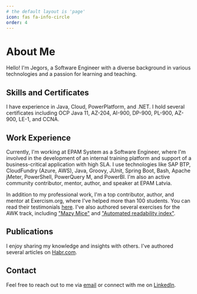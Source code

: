 ```yaml
---
# the default layout is 'page'
icon: fas fa-info-circle
order: 4
---
```


# About Me

Hello! I'm Jegors, a Software Engineer with a diverse background in various technologies and a passion for learning and teaching.

## Skills and Certificates

I have experience in Java, Cloud, PowerPlatform, and .NET. I hold several certificates including OCP Java 11, AZ-204, AI-900, DP-900, PL-900, AZ-900, LE-1, and CCNA.

## Work Experience

Currently, I'm working at EPAM System as a Software Engineer, where I'm involved in the development of an internal training platform and support of a business-critical application with high SLA. I use technologies like SAP BTP, CloudFundry (Azure, AWS), Java, Groovy, JUnit, Spring Boot, Bash, Apache jMeter, PowerShell, PowerQuery M, and PowerBI. I'm also an active community contributor, mentor, author, and speaker at EPAM Latvia.

In addition to my professional work, I'm a top contributor, author, and mentor at Exercism.org, where I've helped more than 100 students. You can read their testimonials [here](https://exercism.org/profiles/rabestro/testimonials). I've also authored several exercises for the AWK track, including ["Mazy Mice"](https://exercism.org/tracks/awk/exercises/mazy-mice) and ["Automated readability index"](https://exercism.org/tracks/awk/exercises/automated-readability-index).

## Publications

I enjoy sharing my knowledge and insights with others. I've authored several articles on [Habr.com](https://habr.com/ru/users/Rabestro/publications/articles/).

## Contact

Feel free to reach out to me via [email](mailto:jegors.cemisovs@gmail.com) or connect with me on [LinkedIn](https://www.linkedin.com/in/jegors-cemisovs/).

